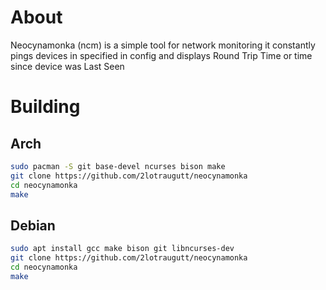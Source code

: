 # About
Neocynamonka (ncm) is a simple tool for network monitoring it constantly pings
devices in specified in config and displays Round Trip Time or time since device
was Last Seen

# Building

## Arch
``` sh
sudo pacman -S git base-devel ncurses bison make
git clone https://github.com/2lotraugutt/neocynamonka
cd neocynamonka
make
```

## Debian
``` sh
sudo apt install gcc make bison git libncurses-dev
git clone https://github.com/2lotraugutt/neocynamonka
cd neocynamonka
make
```


